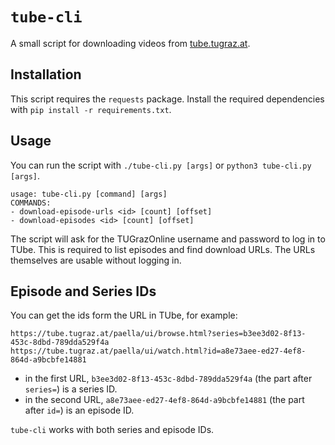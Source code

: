 # `tube-cli`

A small script for downloading videos from [tube.tugraz.at](https://tube.tugraz.at).

## Installation

This script requires the `requests` package. Install the required dependencies
with `pip install -r requirements.txt`.

## Usage

You can run the script with `./tube-cli.py [args]` or `python3 tube-cli.py
[args]`.

```
usage: tube-cli.py [command] [args]
COMMANDS:
- download-episode-urls <id> [count] [offset]
- download-episodes <id> [count] [offset]
```

The script will ask for the TUGrazOnline username and password to log in to
TUbe. This is required to list episodes and find download URLs. The URLs
themselves are usable without logging in.

## Episode and Series IDs

You can get the ids form the URL in TUbe, for example:

```
https://tube.tugraz.at/paella/ui/browse.html?series=b3ee3d02-8f13-453c-8dbd-789dda529f4a
https://tube.tugraz.at/paella/ui/watch.html?id=a8e73aee-ed27-4ef8-864d-a9bcbfe14881
```

- in the first URL, `b3ee3d02-8f13-453c-8dbd-789dda529f4a` (the part after
`series=`) is a series ID.
- in the second URL, `a8e73aee-ed27-4ef8-864d-a9bcbfe14881` (the part after
`id=`) is an episode ID.

`tube-cli` works with both series and episode IDs.
